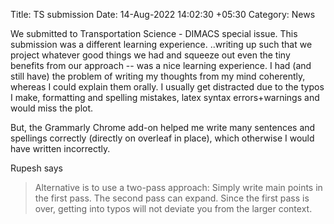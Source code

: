 Title: TS submission
Date: 14-Aug-2022 14:02:30 +05:30
Category: News


We submitted to Transportation Science -  DIMACS special issue.
This submission was a different learning experience. ..writing up such that we project whatever good 
things we had and squeeze out even the tiny benefits from our approach 
-- was a nice learning experience. 
I had (and still have) the problem of writing my thoughts from my mind 
coherently, whereas I could explain them orally. I usually get 
distracted due to the typos I make, formatting and spelling mistakes, 
latex syntax errors+warnings and would miss the plot.

But, the Grammarly Chrome add-on helped me write many sentences and 
spellings correctly (directly on overleaf in place), which otherwise 
I would have written incorrectly. 

Rupesh says
> Alternative is to use a two-pass approach: Simply write main points in the first pass. The second pass can expand. Since the first pass is over, getting into typos will not deviate you from the larger context.
